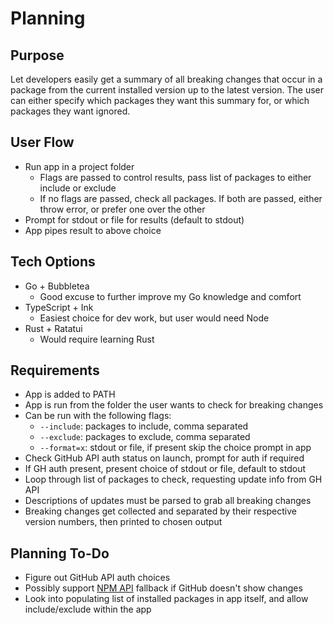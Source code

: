 # Planning

## Purpose
Let developers easily get a summary of all breaking changes that occur in a package from the current installed version up to the latest version.
The user can either specify which packages they want this summary for, or which packages they want ignored.

## User Flow
- Run app in a project folder
    - Flags are passed to control results, pass list of packages to either include or exclude
    - If no flags are passed, check all packages. If both are passed, either throw error, or prefer one over the other
- Prompt for stdout or file for results (default to stdout)
- App pipes result to above choice

## Tech Options
- Go + Bubbletea
    - Good excuse to further improve my Go knowledge and comfort
- TypeScript + Ink
    - Easiest choice for dev work, but user would need Node
- Rust + Ratatui
    - Would require learning Rust

## Requirements
- App is added to PATH
- App is run from the folder the user wants to check for breaking changes
- Can be run with the following flags:
    - `--include`: packages to include, comma separated
    - `--exclude`: packages to exclude, comma separated
    - `--format=x`: stdout or file, if present skip the choice prompt in app
- Check GitHub API auth status on launch, prompt for auth if required
- If GH auth present, present choice of stdout or file, default to stdout
- Loop through list of packages to check, requesting update info from GH API
- Descriptions of updates must be parsed to grab all breaking changes
- Breaking changes get collected and separated by their respective version numbers, then printed to chosen output

## Planning To-Do
- Figure out GitHub API auth choices
- Possibly support [NPM API](https://registry.npmjs.org) fallback if GitHub doesn't show changes
- Look into populating list of installed packages in app itself, and allow include/exclude within the app
